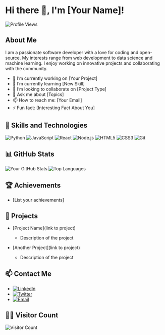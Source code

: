 # Hi there 👋, I'm [Your Name]!

![Profile Views](https://komarev.com/ghpvc/?username=your-username&style=flat-square)

## About Me

I am a passionate software developer with a love for coding and open-source. My interests range from web development to data science and machine learning. I enjoy working on innovative projects and collaborating with the community.

- 🔭 I’m currently working on [Your Project]
- 🌱 I’m currently learning [New Skill]
- 👯 I’m looking to collaborate on [Project Type]
- 💬 Ask me about [Topics]
- 📫 How to reach me: [Your Email]
- ⚡ Fun fact: [Interesting Fact About You]

## 🚀 Skills and Technologies

![Python](https://img.shields.io/badge/-Python-000?&logo=Python)
![JavaScript](https://img.shields.io/badge/-JavaScript-000?&logo=JavaScript)
![React](https://img.shields.io/badge/-React-000?&logo=React)
![Node.js](https://img.shields.io/badge/-Node.js-000?&logo=Node.js)
![HTML5](https://img.shields.io/badge/-HTML5-000?&logo=HTML5)
![CSS3](https://img.shields.io/badge/-CSS3-000?&logo=CSS3)
![Git](https://img.shields.io/badge/-Git-000?&logo=Git)

## 📊 GitHub Stats

![Your GitHub Stats](https://github-readme-stats.vercel.app/api?username=your-username&show_icons=true&hide_border=true)
![Top Languages](https://github-readme-stats.vercel.app/api/top-langs/?username=your-username&layout=compact&hide_border=true)

## 🏆 Achievements

- [List your achievements]

## 📂 Projects

- [Project Name](link to project)
  - Description of the project

- [Another Project](link to project)
  - Description of the project

## 📫 Contact Me

- [![LinkedIn](https://img.shields.io/badge/-LinkedIn-000?&logo=LinkedIn)](https://www.linkedin.com/in/your-profile)
- [![Twitter](https://img.shields.io/badge/-Twitter-000?&logo=Twitter)](https://twitter.com/your-profile)
- [![Email](https://img.shields.io/badge/-Email-000?&logo=Gmail)](mailto:your-email)

## 👨‍💻 Visitor Count

![Visitor Count](https://profile-counter.glitch.me/your-username/count.svg)

<!-- Add more sections as needed -->

